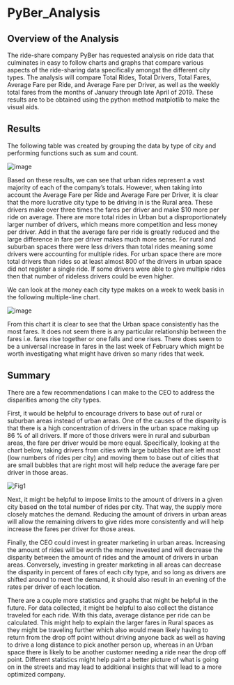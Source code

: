# PyBer_Analysis

## Overview of the Analysis
The ride-share company PyBer has requested analysis on ride data that culminates in easy to follow charts and graphs that compare various aspects of the ride-sharing data specifically amongst the different city types. The analysis will compare Total Rides, Total Drivers, Total Fares, Average Fare per Ride, and Average Fare per Driver, as well as the weekly total fares from the months of January through late April of 2019. These results are to be obtained using the python method matplotlib to make the visual aids.

## Results

The following table was created by grouping the data by type of city and performing functions such as sum and count.

![image](https://user-images.githubusercontent.com/103979048/176546824-e02088f5-0c56-4a38-9a7a-088fea704206.png)

Based on these results, we can see that urban rides represent a vast majority of each of the company’s totals.  However, when taking into account the Average Fare per Ride and Average Fare per Driver, it is clear that the more lucrative city type to be driving in is the Rural area. These drivers make over three times the fares per driver and make $10 more per ride on average. There are more total rides in Urban but a disproportionately larger number of drivers, which means more competition and less money per driver. Add in that the average fare per ride is greatly reduced and the large difference in fare per driver makes much more sense. For rural and suburban spaces there were less drivers than total rides meaning some drivers were accounting for multiple rides. For urban space there are more total drivers than rides so at least almost 800 of the drivers in urban space did not register a single ride. If some drivers were able to give multiple rides then that number of rideless drivers could be even higher.

We can look at the money each city type makes on a week to week basis in the following multiple-line chart.

![image](https://user-images.githubusercontent.com/103979048/176546901-586e2cda-e396-422d-8c94-723ae1655a32.png)

From this chart it is clear to see that the Urban space consistently has the most fares. It does not seem there is any particular relationship between the fares i.e. fares rise together or one falls and one rises. There does seem to be a universal increase in fares in the last week of February which might be worth investigating what might have driven so many rides that week. 


## Summary

There are a few recommendations I can make to the CEO to address the disparities among the city types.

First, it would be helpful to encourage drivers to base out of rural or suburban areas instead of urban areas. One of the causes of the disparity is that there is a high concentration of drivers in the urban space making up 86 % of all drivers. If more of those drivers were in rural and suburban areas, the fare per driver would be more equal. Specifically, looking at the chart below, taking drivers from cities with large bubbles that are left most (low numbers of rides per city) and moving them to base out of cities that are small bubbles that are right most will help reduce the average fare per driver in those areas.

![Fig1](https://user-images.githubusercontent.com/103979048/176547007-e8bbf869-c1f8-46c3-987c-8b1c64115444.png)

Next, it might be helpful to impose limits to the amount of drivers in a given city based on the total number of rides per city. That way, the supply more closely matches the demand. Reducing the amount of drivers in urban areas will allow the remaining drivers to give rides more consistently and will help increase the fares per driver for those areas.

Finally, the CEO could invest in greater marketing in urban areas. Increasing the amount of rides will be worth the money invested and will decrease the disparity between the amount of rides and the amount of drivers in urban areas. Conversely, investing in greater marketing in all areas can decrease the disparity in percent of fares of each city type, and so long as drivers are shifted around to meet the demand, it should also result in an evening of the rates per driver of each location.

There are a couple more statistics and graphs that might be helpful in the future. For data collected, it might be helpful to also collect the distance traveled for each ride. With this data, average distance per ride can be calculated. This might help to explain the larger fares in Rural spaces as they might be traveling further which also would mean likely having to return from the drop off point without driving anyone back as well as having to drive a long distance to pick another person up, whereas in an Urban space there is likely to be another customer needing a ride near the drop off point. Different statistics might help paint a better picture of what is going on in the streets and may lead to additional insights that will lead to a more optimized company.
